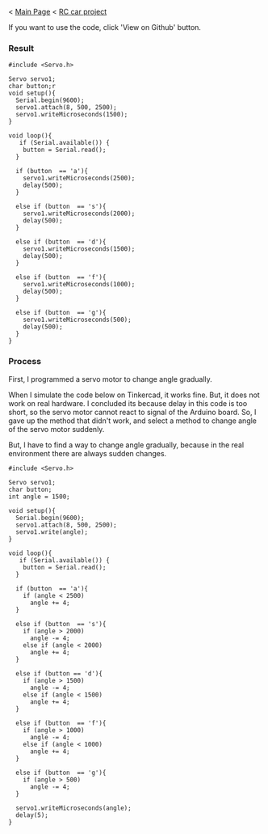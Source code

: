 < [Main Page](https://enginebeast.github.io/) < [RC car project](https://enginebeast.github.io/RCcar)

If you want to use the code, click 'View on Github' button.

### Result
```
#include <Servo.h>

Servo servo1;
char button;r
void setup(){
  Serial.begin(9600);
  servo1.attach(8, 500, 2500);
  servo1.writeMicroseconds(1500);
}

void loop(){
   if (Serial.available()) {
    button = Serial.read();
  }
    
  if (button  == 'a'){
    servo1.writeMicroseconds(2500);
    delay(500);
  }
  
  else if (button  == 's'){
    servo1.writeMicroseconds(2000);
    delay(500);
  }

  else if (button  == 'd'){
    servo1.writeMicroseconds(1500);
    delay(500);
  }

  else if (button  == 'f'){
    servo1.writeMicroseconds(1000);
    delay(500);
  }

  else if (button  == 'g'){
    servo1.writeMicroseconds(500);
    delay(500);
  }
}
```

### Process
First, I programmed a servo motor to change angle gradually.

When I simulate the code below on Tinkercad, it works fine. But, it does not work on real hardware. I concluded its because delay in this code is too short, so the servo motor cannot react to signal of the Arduino board. So, I gave up the method that didn't work, and select a method to change angle of the servo motor suddenly.

But, I have to find a way to change angle gradually, because in the real environment there are always sudden changes.

```
#include <Servo.h>

Servo servo1;
char button;
int angle = 1500;

void setup(){
  Serial.begin(9600);
  servo1.attach(8, 500, 2500);
  servo1.write(angle);
}

void loop(){
   if (Serial.available()) {
    button = Serial.read();
  }
    
  if (button  == 'a'){
    if (angle < 2500)
      angle += 4;
  }
  
  else if (button  == 's'){
    if (angle > 2000)
      angle -= 4;
    else if (angle < 2000)
      angle += 4;
  }
  
  else if (button == 'd'){
    if (angle > 1500)
      angle -= 4;
    else if (angle < 1500)
      angle += 4;
  }

  else if (button  == 'f'){
    if (angle > 1000)
      angle -= 4;
    else if (angle < 1000)
      angle += 4;
  }
  
  else if (button  == 'g'){
    if (angle > 500)
      angle -= 4;
  }
  
  servo1.writeMicroseconds(angle);
  delay(5);
}
```
